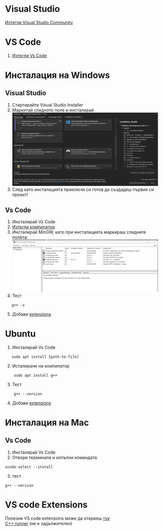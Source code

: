 # Visual Studio
[Изтегли Visual Studio Community](https://visualstudio.microsoft.com/downloads/)
# VS Code
 1. [Изтегли Vs Code](https://code.visualstudio.com/download)

# Инсталация на Windows
## Visual Studio
1. Стартирайте Visual Studio Installer
2. Маркитай следното поле и инсталирай 
![Alt text](VS.png)
3. След като инсталацията приключи си готов да създадеш първия си проект!

## Vs Code
 1. Инсталирай Vs Code
 2. [Изтегли компилатор](https://sourceforge.net/projects/mingw/)
 3. Инсталирай MinGW, като при инсталацията маркираш следните полета:
 ![Alt text](MinGw.png)
 4. Тест
 ```
    g++ -v
 ```
 5. Добави [extensions](#vs-code-extensions)

# Ubuntu
1. Инсталирай Vs Code
 ```
    sudo apt install [path-to-file]
 ```
2. Исталиране на компилатор
```
    sudo apt install g++
```
3. Тест 
```
    g++ --version
```
4. Добави [extensions](#vs-code-extensions)


# Инсталация на Mac
## Vs Code
1. Инсталирай Vs Code
2. Отвори терминала и изпълни командата
```
xcode-select --install
```
3. тест
```
g++ --version
```


# VS code Extensions
Полезни VS code extensions може да откриеш [тук](https://marketplace.visualstudio.com/items?itemName=ms-vscode.cpptools-extension-pack)<br>
[C++ runner](https://marketplace.visualstudio.com/items?itemName=franneck94.c-cpp-runner) (не е задължителен)